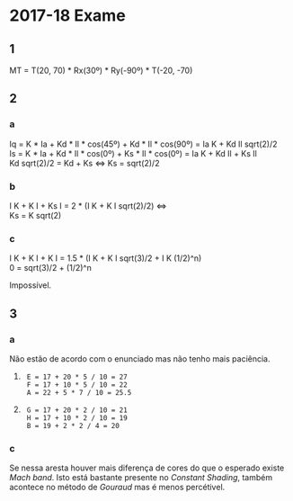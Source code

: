 # 2017-18 Exame

## 1

MT = T(20, 70) * Rx(30º) * Ry(-90º) * T(-20, -70)

## 2

### a

Iq = K * Ia + Kd * Il * cos(45º) + Kd * Il * cos(90º) = Ia K + Kd Il sqrt(2)/2 <br>
Is = K * Ia + Kd * Il * cos(0º) + Ks * Il * cos(0º) = Ia K + Kd Il + Ks Il<br>
Kd sqrt(2)/2 = Kd + Ks <=> Ks = sqrt(2)/2

### b

I K + K I + Ks I = 2 * (I K + K I sqrt(2)/2) <=> <br>
Ks = K sqrt(2)


### c

I K + K I + K I = 1.5 * (I K + K I sqrt(3)/2 + I K (1/2)^n) <br>
0 = sqrt(3)/2 + (1/2)^n 

Impossível.

## 3

### a

Não estão de acordo com o enunciado mas não tenho mais paciência.

1.  
        E = 17 + 20 * 5 / 10 = 27
        F = 17 + 10 * 5 / 10 = 22
        A = 22 + 5 * 7 / 10 = 25.5

2.
        G = 17 + 20 * 2 / 10 = 21
        H = 17 + 10 * 2 / 10 = 19
        B = 19 + 2 * 2 / 4 = 20

### c

Se nessa aresta houver mais diferença de cores do que o esperado existe *Mach band*. Isto está bastante presente no *Constant Shading*, também acontece no método de *Gouraud* mas é menos percétivel.


